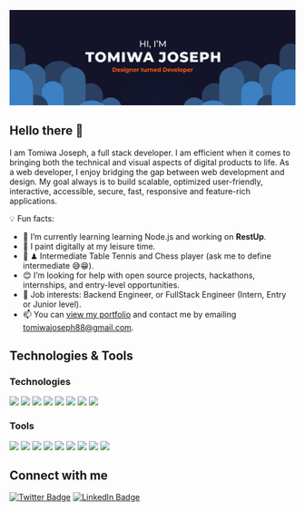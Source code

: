 [![Tomiwa's GitHub Banner](./assets/GitHubHeader.png)](https://tomiwajoseph.vercel.app)

## Hello there 👋

I am Tomiwa Joseph, a full stack developer. I am efficient when it comes to bringing both the technical and visual aspects of digital products to life. As a web developer, I enjoy bridging the gap between web development and design. My goal always is to build scalable, optimized user-friendly, interactive, accessible, secure, fast, responsive and feature-rich applications.

💡 Fun facts:

- 🌱 I’m currently learning learning Node.js and working on **RestUp**.
- 🎨 I paint digitally at my leisure time.
- 🏓 ♟ Intermediate Table Tennis and Chess player (ask me to define intermediate 😅😁).
- 😊 I’m looking for help with open source projects, hackathons, internships, and entry-level opportunities.
- 💼 Job interests: Backend Engineer, or FullStack Engineer (Intern, Entry or Junior level).
- 📫 You can [view my portfolio](https://tomiwajoseph.vercel.app) and contact me by emailing tomiwajoseph88@gmail.com.

## Technologies & Tools

### Technologies

![](https://img.shields.io/badge/Python-informational?style=for-the-badge&logo=python&logoColor=white&color=0076B2)
![](https://img.shields.io/badge/JavaScript-informational?style=for-the-badge&logo=javascript&logoColor=white&color=0076B2)
![](https://img.shields.io/badge/React-informational?style=for-the-badge&logo=react&logoColor=white&color=0076B2)
![](https://img.shields.io/badge/Django-informational?style=for-the-badge&logo=django&logoColor=white&color=0076B2)
![](https://img.shields.io/badge/Flask-informational?style=for-the-badge&logo=flask&logoColor=white&color=0076B2)
![](https://img.shields.io/badge/Bootstrap-informational?style=for-the-badge&logo=bootstrap&logoColor=white&color=0076B2)
![](https://img.shields.io/badge/CSS-informational?style=for-the-badge&logo=css3&logoColor=white&color=0076B2)
![](https://img.shields.io/badge/HTML-informational?style=for-the-badge&logo=html5&logoColor=white&color=0076B2)

### Tools

![](https://img.shields.io/badge/GIT-informational?style=for-the-badge&logo=git&logoColor=white&color=3C81C4)
![](https://img.shields.io/badge/Sqlite-informational?style=for-the-badge&logo=sqlite&logoColor=white&color=3C81C4)
![](https://img.shields.io/badge/PostgresSql-informational?style=for-the-badge&logo=postgresql&logoColor=white&color=3C81C4)
![](https://img.shields.io/badge/NPM-informational?style=for-the-badge&logo=npm&logoColor=white&color=3C81C4)
![](https://img.shields.io/badge/Postman-informational?style=for-the-badge&logo=Postman&logoColor=white&color=3C81C4)
![](https://img.shields.io/badge/Netlify-informational?style=for-the-badge&logo=netlify&logoColor=white&color=3C81C4)
![](https://img.shields.io/badge/Railway-informational?style=for-the-badge&logo=railway&logoColor=white&color=3C81C4)
![](https://img.shields.io/badge/Photoshop-informational?style=for-the-badge&logo=Adobe-Photoshop&logoColor=white&color=3C81C4)
![](https://img.shields.io/badge/GitHub-informational?style=for-the-badge&logo=GitHub&logoColor=white&color=3C81C4)

## Connect with me

[![Twitter Badge](https://img.shields.io/badge/Twitter-Profile-informational?style=plastic&logo=twitter&logoColor=white&color=1CA2F1)](https://twitter.com/tomiwajoseph10)
[![LinkedIn Badge](https://img.shields.io/badge/LinkedIn-Profile-informational?style=plastic&logo=linkedin&logoColor=white&color=0D76A8)](https://linkedin.com/in/tomiwa-joseph-a2b024203)

<!-- <div>
<a style="margin-right: 10px;" href="https://linkedin.com/in/tomiwa-joseph-a2b024203">
<img src="https://raw.githubusercontent.com/devicons/devicon/master/icons/linkedin/linkedin-original.svg" alt="tomiwajoseph" height="30" width="30" />
</a>
<a href="https://twitter.com/tomiwajoseph10">
<img src="https://raw.githubusercontent.com/devicons/devicon/master/icons/twitter/twitter-original.svg" alt="tomiwajoseph" height="30" width="30" />
</a>
</div> -->
